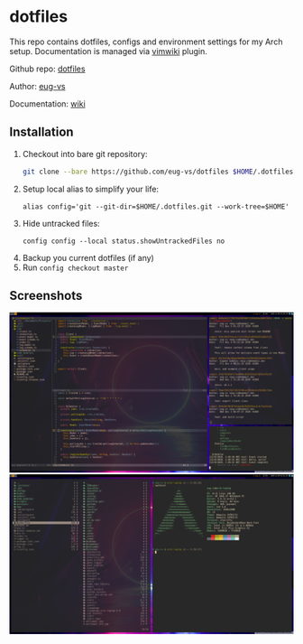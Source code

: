 # dotfiles
This repo contains dotfiles, configs and environment settings for my Arch setup.
Documentation is managed via [vimwiki](https://github.com/vimwiki/vimwiki) plugin.

Github repo: [dotfiles](https://github.com/eug-vs/dotfiles)

Author: [eug-vs](https://github.com/eug-vs/)

Documentation: [wiki](../Documents/wiki/index.md)

## Installation
1. Checkout into bare git repository:
   ```sh
   git clone --bare https://github.com/eug-vs/dotfiles $HOME/.dotfiles.git
   ```
2. Setup local alias to simplify your life:
   ```
   alias config='git --git-dir=$HOME/.dotfiles.git --work-tree=$HOME'
   ```
3. Hide untracked files:
   ```
   config config --local status.showUntrackedFiles no
   ```
4. Backup you current dotfiles (if any)
5. Run `config checkout master`

## Screenshots
![project-layout](../Pictures/Porn/project-layout.png)
![neofetch](../Pictures/Porn/neofetch.png)

